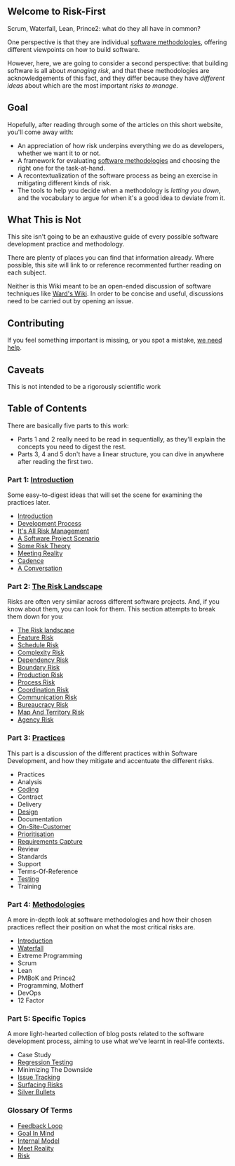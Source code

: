 ## Welcome to Risk-First

Scrum, Waterfall, Lean, Prince2:  what do they all have in common?  

One perspective is that they are individual [software methodologies](https://en.wikipedia.org/wiki/Software_development_process#Methodologies), offering different viewpoints on how to build software.

However, here, we are going to consider a second perspective:  that building software is all about _managing risk_, and that these methodologies are acknowledgements of this fact, and they differ because they have _different ideas_ about which are the most important _risks to manage_.

## Goal

Hopefully, after reading through some of the articles on this short website, you'll come away with:

- An appreciation of how risk underpins everything we do as developers, whether we want it to or not.
- A framework for evaluating [software methodologies](https://en.wikipedia.org/wiki/Software_development_process#Methodologies) and choosing the right one for the task-at-hand.
- A recontextualization of the software process as being an exercise in mitigating different kinds of risk.
- The tools to help you decide when a methodology is _letting you down_, and the vocabulary to argue for when it's a good idea to deviate from it.

## What This is Not

This site isn't going to be an exhaustive guide of every possible software development practice and methodology.  

There are plenty of places you can find that information already.  Where possible, this site will link to or reference recommented further reading on each subject.

Neither is this Wiki meant to be an open-ended discussion of software techniques like [Ward's Wiki](http://wiki.c2.com).  In order to be concise and useful, discussions need to be carried out by opening an issue.

## Contributing

If you feel something important is missing, or you spot a mistake, [we need help](Contributing).

## Caveats

This is not intended to be a rigorously scientific work


## Table of Contents

There are basically five parts to this work:  
 - Parts 1 and 2 really need to be read in sequentially, as they'll explain the concepts you need to digest the rest.  
 - Parts 3, 4 and 5 don't have a linear structure, you can dive in anywhere after reading the first two.

### Part 1: [Introduction](Introduction)

Some easy-to-digest ideas that will set the scene for examining the practices later.

 - [Introduction](Introduction)
 - [Development Process](Development-Process)
 - [It's All Risk Management](All-Risk-Management)
 - [A Software Project Scenario](Software-Project-Scenario)
 - [Some Risk Theory](Risk-Theory)
 - [Meeting Reality](Meeting-Reality)
 - [Cadence](Cadence)
 - [A Conversation](A-Conversation)
 
### Part 2: [The Risk Landscape](Risk-Landscape)

Risks are often very similar across different software projects.   And, if you know about them, you can look for them.  This section attempts to break them down for you:

 - [The Risk landscape](Risk-Landscape)
 - [Feature Risk](Feature-Risk)
 - [Schedule Risk](Schedule-Risk)
 - [Complexity Risk](Complexity-Risk)
 - [Dependency Risk](Dependency-Risk)
 - [Boundary Risk](Boundary-Risk)
 - [Production Risk](Production-Risk)
 - [Process Risk](Process-Risk)
 - [Coordination Risk](Coordination-Risk)
 - [Communication Risk](Communication-Risk)
 - [Bureaucracy Risk](Bureaucracy-Risk)
 - [Map And Territory Risk](Map-And-Territory-Risk)
 - [Agency Risk](Agency-Risk) 
 
### Part 3: [Practices](Practices)

This part is a discussion of the different practices within Software Development, and how they mitigate and accentuate the different risks.

 - Practices
 - Analysis
 - [Coding](Coding)
 - Contract
 - Delivery
 - [Design](Design)
 - Documentation
 - [On-Site-Customer](On-Site-Customer)
 - [Prioritisation](Prioritisation)
 - [Requirements Capture](Requirements-Capture)
 - Review
 - Standards
 - Support
 - Terms-Of-Reference
 - [Testing](Testing)
 - Training
 
### Part 4: [Methodologies](Methodologies)

A more in-depth look at software methodologies and how their chosen practices reflect their position on what the most critical risks are. 

 - [Introduction](Methodologies)
 - [Waterfall](Waterfall)
 - Extreme Programming
 - Scrum
 - Lean
 - PMBoK and Prince2
 - Programming, Motherf
 - DevOps
 - 12 Factor
 
### Part 5: Specific Topics

A more light-hearted collection of blog posts related to the software development process, aiming to use what we've learnt in real-life contexts.

 - Case Study
 - [Regression Testing](Regression-Testing)
 - Minimizing The Downside
 - [Issue Tracking](Issue-Tracking)
 - [Surfacing Risks](Surfacing-Risks)
 - [Silver Bullets](Silver-Bullets)

### Glossary Of Terms

 - [Feedback Loop](Feedback-Loop)
 - [Goal In Mind](Goal-In-Mind)
 - [Internal Model](Internal-Model)
 - [Meet Reality](Meet-Reality)
 - [Risk](Risk)
  


